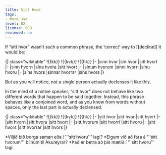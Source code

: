 ```yaml
---
title: Sitt hvor
tags:
- Word use
level: B2
license: CC0
reviewed: no
---
```


If “sitt hvor” wasn’t such a common phrase, the ‘correct’ way to [[decline]] it would be:

{| class="wikitable"
!{{kk}}
!{{kvk}}
!{{hk}}
|-
|sinn hvor
|sín hvor
|sitt hvort
|-
|sinn hvorn
|sína hvora
|sitt hvort
|-
|sínum hvorum
|sinni hvorri
|sínu hvoru
|-
|síns hvors
|sinnar hvorrar
|síns hvors
|}

But as you will notice, not a single person actually declenses it like this.

In the mind of a native speaker, “sitt hvor” does not behave like two different words that happen to be said together. Instead, this phrase behaves like a conjoined word, and as you know from words without spaces, only the last part is actually declensed.

{| class="wikitable"
!{{kk}}
!{{kvk}}
!{{hk}}
|-
|sitt hvor
|sitt hvor
|sitt hvort
|-
|sitt hvorn
|sitt hvora
|sitt hvort
|-
|sitt hvorum
|sitt hvorri
|sitt hvoru
|-
|sitt hvors
|sitt hvorrar
|sitt hvors
|}

*Viljið þið borga saman eða í '''sitt hvoru''' lagi?
*Eigum við að fara á '''sitt hvorum''' bílnum til Akureyrar?
*Það er betra að þið mætið í '''sitt hvoru''' lagi.

